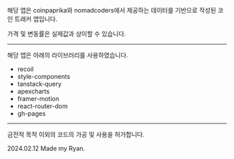 해당 앱은 coinpaprika와 nomadcoders에서 제공하는 데이터를 기반으로 작성된 코인 트래커 앱입니다.

가격 및 변동률은 실제값과 상이할 수 있습니다.

---

해당 앱은 아래의 라이브러리를 사용하였습니다.

-   recoil
-   style-components
-   tanstack-query
-   apexcharts
-   framer-motion
-   react-router-dom
-   gh-pages

---

금전적 목적 이외의 코드의 가공 및 사용을 허가합니다.

2024.02.12 Made my Ryan.
